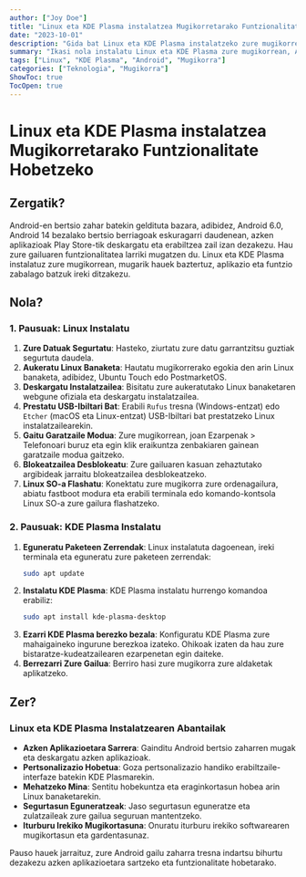 ```yaml
---
author: ["Joy Doe"]
title: "Linux eta KDE Plasma instalatzea Mugikorretarako Funtzionalitate Hobetzeko"
date: "2023-10-01"
description: "Gida bat Linux eta KDE Plasma instalatzeko zure mugikorrean, Android bertsio zaharretatik haratago dauden aplikazioak eta funtzioak erabiltzeko."
summary: "Ikasi nola instalatu Linux eta KDE Plasma zure mugikorrean, Android bertsio zaharretatik haratago dauden aplikazioak eta funtzioak erabiltzeko, eta aplikazio eta funtzionalitate zabaleko aukera batzuk eskuratzeko."
tags: ["Linux", "KDE Plasma", "Android", "Mugikorra"]
categories: ["Teknologia", "Mugikorra"]
ShowToc: true
TocOpen: true
---
```


# Linux eta KDE Plasma instalatzea Mugikorretarako Funtzionalitate Hobetzeko

## Zergatik?

Android-en bertsio zahar batekin geldituta bazara, adibidez, Android 6.0, Android 14 bezalako bertsio berriagoak eskuragarri daudenean, azken aplikazioak Play Store-tik deskargatu eta erabiltzea zail izan dezakezu. Hau zure gailuaren funtzionalitatea larriki mugatzen du. Linux eta KDE Plasma instalatuz zure mugikorrean, mugarik hauek baztertuz, aplikazio eta funtzio zabalago batzuk ireki ditzakezu.

## Nola?

### 1. Pausuak: Linux Instalatu

1. **Zure Datuak Segurtatu**: Hasteko, ziurtatu zure datu garrantzitsu guztiak segurtuta daudela.
2. **Aukeratu Linux Banaketa**: Hautatu mugikorrerako egokia den arin Linux banaketa, adibidez, Ubuntu Touch edo PostmarketOS.
3. **Deskargatu Instalatzailea**: Bisitatu zure aukeratutako Linux banaketaren webgune ofiziala eta deskargatu instalatzailea.
4. **Prestatu USB-Ibiltari Bat**: Erabili `Rufus` tresna (Windows-entzat) edo `Etcher` (macOS eta Linux-entzat) USB-Ibiltari bat prestatzeko Linux instalatzailearekin.
5. **Gaitu Garatzaile Modua**: Zure mugikorrean, joan Ezarpenak > Telefonoari buruz eta egin klik eraikuntza zenbakiaren gainean garatzaile modua gaitzeko.
6. **Blokeatzailea Desblokeatu**: Zure gailuaren kasuan zehaztutako argibideak jarraitu blokeatzailea desblokeatzeko.
7. **Linux SO-a Flashatu**: Konektatu zure mugikorra zure ordenagailura, abiatu fastboot modura eta erabili terminala edo komando-kontsola Linux SO-a zure gailura flashatzeko.

### 2. Pausuak: KDE Plasma Instalatu

1. **Eguneratu Paketeen Zerrendak**: Linux instalatuta dagoenean, ireki terminala eta eguneratu zure paketeen zerrendak:
    ```bash
    sudo apt update
    ```
2. **Instalatu KDE Plasma**: KDE Plasma instalatu hurrengo komandoa erabiliz:
    ```bash
    sudo apt install kde-plasma-desktop
    ```
3. **Ezarri KDE Plasma berezko bezala**: Konfiguratu KDE Plasma zure mahaigaineko ingurune berezkoa izateko. Ohikoak izaten da hau zure bistaratze-kudeatzailearen ezarpenetan egin daiteke.
4. **Berrezarri Zure Gailua**: Berriro hasi zure mugikorra zure aldaketak aplikatzeko.

## Zer?

### Linux eta KDE Plasma Instalatzearen Abantailak

- **Azken Aplikazioetara Sarrera**: Gainditu Android bertsio zaharren mugak eta deskargatu azken aplikazioak.
- **Pertsonalizazio Hobetua**: Goza pertsonalizazio handiko erabiltzaile-interfaze batekin KDE Plasmarekin.
- **Mehatzeko Mina**: Sentitu hobekuntza eta eraginkortasun hobea arin Linux banaketarekin.
- **Segurtasun Eguneratzeak**: Jaso segurtasun eguneratze eta zulatzaileak zure gailua seguruan mantentzeko.
- **Iturburu Irekiko Mugikortasuna**: Onuratu iturburu irekiko softwarearen mugikortasun eta gardentasunaz.

Pauso hauek jarraituz, zure Android gailu zaharra tresna indartsu bihurtu dezakezu azken aplikazioetara sartzeko eta funtzionalitate hobetarako.